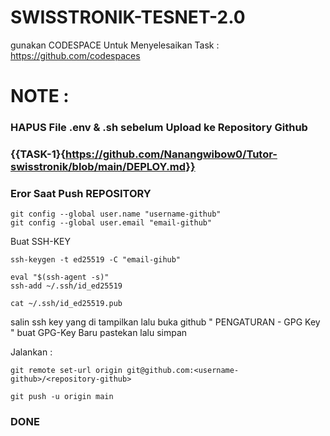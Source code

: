 # SWISSTRONIK-TESNET-2.0

gunakan CODESPACE Untuk Menyelesaikan Task : https://github.com/codespaces

# NOTE :

### HAPUS File .env & .sh sebelum Upload ke Repository Github

### {{TASK-1}{https://github.com/Nanangwibow0/Tutor-swisstronik/blob/main/DEPLOY.md}}

### Eror Saat Push REPOSITORY 

```
git config --global user.name "username-github"
git config --global user.email "email-github"
```

Buat SSH-KEY

```
ssh-keygen -t ed25519 -C "email-gihub"

```

```
eval "$(ssh-agent -s)"
ssh-add ~/.ssh/id_ed25519

```
```
cat ~/.ssh/id_ed25519.pub

```
salin ssh key yang di tampilkan lalu buka github " PENGATURAN - GPG Key " buat GPG-Key Baru pastekan lalu simpan

Jalankan :

```
git remote set-url origin git@github.com:<username-github>/<repository-github>
```
```
git push -u origin main
```
### DONE
